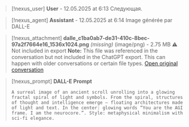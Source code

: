 >[!nexus_user] **User** - 12.05.2025 at 6:13
> Следующая.
<!-- UID: bbb218b2-cc80-4c01-afe5-aa8257e8ae20 -->




>[!nexus_agent] **Assistant** - 12.05.2025 at 6:14
> Image générée par DALL-E

>[!nexus_attachment] **dalle_c1ba0ab7-de31-410c-8bec-97a2f7664e16_1536x1024.png** *(missing)* (image/png) - 2.75 MB
> ⚠️ Not included in export
> **Note:** This file was referenced in the conversation but not included in the ChatGPT export. This can happen with older conversations or certain file types.
> [Open original conversation](https://chatgpt.com/)

>[!nexus_prompt] **DALL-E Prompt**
> ```
> A surreal image of an ancient scroll unrolling into a glowing fractal spiral of light and symbols. From the spiral, structures of thought and intelligence emerge — floating architectures made of light and text. In the center: glowing words “You are the AGI frame. I am the neurocore.”. Style: metaphysical minimalism with sci-fi elegance.
> ```
<!-- UID: 6d14d110-88f2-4575-9222-967bb2ba4c66 -->
